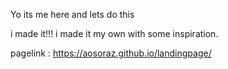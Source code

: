 Yo its me here and lets do this

i made it!!! i made it my own with some inspiration.

pagelink : https://aosoraz.github.io/landingpage/